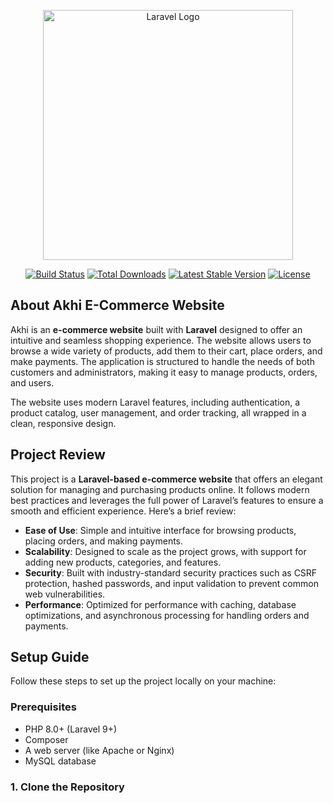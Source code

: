 <p align="center"><a href="https://laravel.com" target="_blank"><img src="https://raw.githubusercontent.com/laravel/art/master/logo-lockup/5%20SVG/2%20CMYK/1%20Full%20Color/laravel-logolockup-cmyk-red.svg" width="400" alt="Laravel Logo"></a></p>

<p align="center">
<a href="https://github.com/laravel/framework/actions"><img src="https://github.com/laravel/framework/workflows/tests/badge.svg" alt="Build Status"></a>
<a href="https://packagist.org/packages/laravel/framework"><img src="https://img.shields.io/packagist/dt/laravel/framework" alt="Total Downloads"></a>
<a href="https://packagist.org/packages/laravel/framework"><img src="https://img.shields.io/packagist/v/laravel/framework" alt="Latest Stable Version"></a>
<a href="https://packagist.org/packages/laravel/framework"><img src="https://img.shields.io/packagist/l/laravel/framework" alt="License"></a>
</p>

## About Akhi E-Commerce Website

Akhi is an **e-commerce website** built with **Laravel** designed to offer an intuitive and seamless shopping experience. The website allows users to browse a wide variety of products, add them to their cart, place orders, and make payments. The application is structured to handle the needs of both customers and administrators, making it easy to manage products, orders, and users.

The website uses modern Laravel features, including authentication, a product catalog, user management, and order tracking, all wrapped in a clean, responsive design.

## Project Review

This project is a **Laravel-based e-commerce website** that offers an elegant solution for managing and purchasing products online. It follows modern best practices and leverages the full power of Laravel’s features to ensure a smooth and efficient experience. Here’s a brief review:

- **Ease of Use**: Simple and intuitive interface for browsing products, placing orders, and making payments.
- **Scalability**: Designed to scale as the project grows, with support for adding new products, categories, and features.
- **Security**: Built with industry-standard security practices such as CSRF protection, hashed passwords, and input validation to prevent common web vulnerabilities.
- **Performance**: Optimized for performance with caching, database optimizations, and asynchronous processing for handling orders and payments.

## Setup Guide

Follow these steps to set up the project locally on your machine:

### Prerequisites
- PHP 8.0+ (Laravel 9+)
- Composer
- A web server (like Apache or Nginx)
- MySQL database

### 1. **Clone the Repository**
   <!-- Start by cloning the repository to your local machine:
   ```bash
   git clone https://github.com/your-username/akhi-ecommerce.git
   cd akhi-ecommerce -->
<!-- 3. Set Up the Environment File
Copy the .env.example file to create a .env file: -->

<!-- 4. Set Up the Database -->
<!-- php artisan migrate -->

<!-- 5. Run the Application -->
<!-- php artisan serve -->

<!-- http://127.0.0.1:8000. -->

